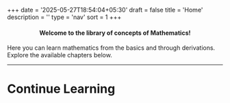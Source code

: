 +++
date = '2025-05-27T18:54:04+05:30'
draft = false
title = 'Home'
description = ''
type = 'nav'
sort = 1
+++


<h4 id="welh4" style="text-align: center;">Welcome to the
library of concepts of Mathematics!</h4>

<p style="margin-top:0;">Here you can learn mathematics from the basics and through derivations. Explore the available chapters below.</p>

***

# Continue Learning